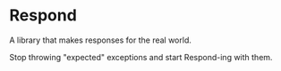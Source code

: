# Respond

A library that makes responses for the real world.

Stop throwing "expected" exceptions and start Respond-ing with them.
